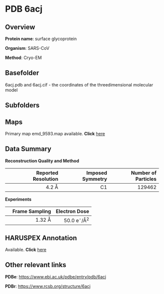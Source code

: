 # PDB 6acj

## Overview

**Protein name**: surface glycoprotein

**Organism**: SARS-CoV

**Method**: Cryo-EM

## Basefolder

6acj.pdb and 6acj.cif - the coordinates of the threedimensional molecular model

## Subfolders









## Maps

Primary map emd_9593.map available. **Click** [here](http://ftp.wwpdb.org/pub/emdb/structures/EMD-9593/map/) 

## Data Summary
**Reconstruction Quality and Method**

|   | Reported Resolution | Imposed Symmetry | Number of Particles |
|---|-------------:|----------------:|--------------:|
|   |4.2 Å|C1|129462|

**Experiments**

|   | Frame Sampling | Electron Dose |
|---|-------------:|----------------:|
|   |1.32 Å|50.0 e<sup>-</sup>/Å<sup>2</sup>|

## HARUSPEX Annotation

Available. **Click** [here](https://zenodo.org/record/3820127)

## Other relevant links 
**PDBe**:  https://www.ebi.ac.uk/pdbe/entry/pdb/6acj
 
**PDBr**: https://www.rcsb.org/structure/6acj 
